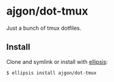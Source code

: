# ajgon/dot-tmux
Just a bunch of tmux dotfiles.

## Install
Clone and symlink or install with [ellipsis][ellipsis]:

```
$ ellipsis install ajgon/dot-tmux
```

[ellipsis]: http://ellipsis.sh
